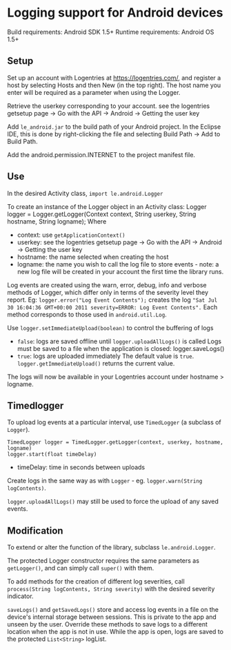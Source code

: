 
Logging support for Android devices
===================================

Build requirements: Android SDK 1.5+
Runtime requirements: Android OS 1.5+


Setup
-----

Set up an account with Logentries at <https://logentries.com/>, and register a
host by selecting Hosts and then New (in the top right).  The host name you
enter will be required as a parameter when using the Logger.
	
Retrieve the userkey corresponding to your account. see the logentries getsetup
page -> Go with the API -> Android -> Getting the user key


Add ``le_android.jar`` to the build path of your Android project.  In the
Eclipse IDE, this is done by right-clicking the file and selecting Build Path
-> Add to Build Path.
	
Add the android.permission.INTERNET <uses-permission> to the project manifest
file.

Use
---

In the desired Activity class, ``import le.android.Logger``

To create an instance of the Logger object in an Activity class:
    Logger logger = Logger.getLogger(Context context, String userkey, String hostname, String logname);
Where
 - context: use ``getApplicationContext()``
 - userkey: see the logentries getsetup page -> Go with the API -> Android -> Getting the user key
 - hostname: the name selected when creating the host
 - logname: the name you wish to call the log file to store events - note: a
   new log file will be created in your account the first time the library
   runs.

Log events are created using the warn, error, debug, info and verbose methods of Logger, which differ only in terms of the severity level 
they report.
Eg: ``logger.error("Log Event Contents");`` creates the log ``"Sat Jul 30 16:04:36 GMT+00:00 2011 severity=ERROR: Log Event Contents".``
Each method corresponds to those used in ``android.util.Log``.
	
Use ``logger.setImmediateUpload(boolean)`` to control the buffering of logs
 - ``false``: logs are saved offline until ``logger.uploadAllLogs()`` is called
   Logs must be saved to a file when the application is closed: logger.saveLogs()
 - ``true``: logs are uploaded immediately
    The default value is ``true``.
    ``logger.getImmediateUpload()`` returns the current value.

The logs will now be available in your Logentries account under hostname > logname.

	
Timedlogger
-----------

To upload log events at a particular interval, use ``TimedLogger`` (a subclass
of ``Logger``).
	
    TimedLogger logger = TimedLogger.getLogger(context, userkey, hostname, logname)
    logger.start(float timeDelay)
  - timeDelay: time in seconds between uploads

Create logs in the same way as with ``Logger`` -
eg. ``logger.warn(String logContents)``.

``logger.uploadAllLogs()`` may still be used to force the upload of any saved
events.
	

Modification
------------

To extend or alter the function of the library, subclass ``le.android.Logger``.
	
The protected Logger constructor requires the same parameters as
``getLogger()``, and can simply call ``super()`` with them.

To add methods for the creation of different log severities, 
call ``process(String logContents, String severity)`` with the desired severity
indicator.

``saveLogs()`` and ``getSavedLogs()`` store and access log events in a file on
the device's internal storage between sessions.  This is private to the app and
unseen by the user.  Override these methods to save logs to a different
location when the app is not in use.  While the app is open, logs are saved to
the protected ``List<String>`` logList.

